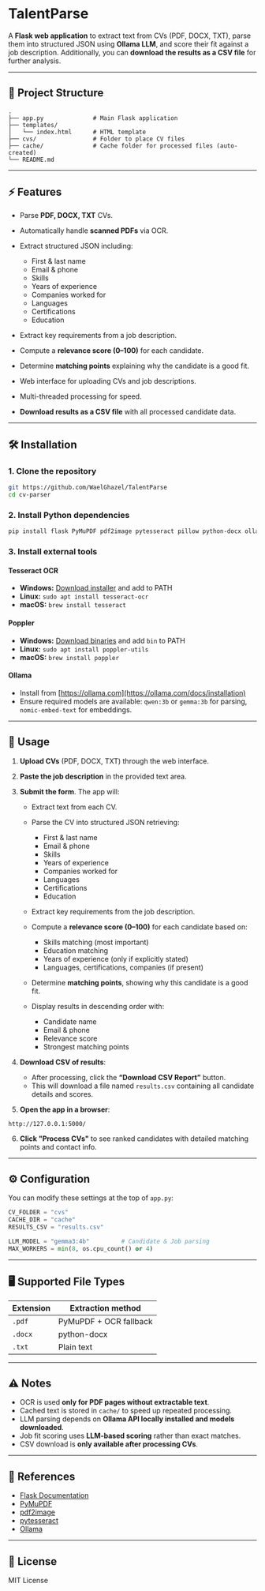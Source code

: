 # TalentParse

A **Flask web application** to extract text from CVs (PDF, DOCX, TXT), parse them into structured JSON using **Ollama LLM**, and score their fit against a job description. Additionally, you can **download the results as a CSV file** for further analysis.

---

## 📁 Project Structure

```
.
├── app.py              # Main Flask application
├── templates/
│   └── index.html      # HTML template
├── cvs/                # Folder to place CV files
├── cache/              # Cache folder for processed files (auto-created)
└── README.md
```

---

## ⚡ Features

* Parse **PDF, DOCX, TXT** CVs.
* Automatically handle **scanned PDFs** via OCR.
* Extract structured JSON including:

  * First & last name
  * Email & phone
  * Skills
  * Years of experience
  * Companies worked for
  * Languages
  * Certifications
  * Education
* Extract key requirements from a job description.
* Compute a **relevance score (0–100)** for each candidate.
* Determine **matching points** explaining why the candidate is a good fit.
* Web interface for uploading CVs and job descriptions.
* Multi-threaded processing for speed.
* **Download results as a CSV file** with all processed candidate data.

---

## 🛠 Installation

### 1. Clone the repository

```bash
git https://github.com/WaelGhazel/TalentParse
cd cv-parser
```

### 2. Install Python dependencies

```bash
pip install flask PyMuPDF pdf2image pytesseract pillow python-docx ollama numpy
```

### 3. Install external tools

#### **Tesseract OCR**

* **Windows:** [Download installer](https://github.com/tesseract-ocr/tesseract) and add to PATH
* **Linux:** `sudo apt install tesseract-ocr`
* **macOS:** `brew install tesseract`

#### **Poppler**

* **Windows:** [Download binaries](http://blog.alivate.com.au/poppler-windows/) and add `bin` to PATH
* **Linux:** `sudo apt install poppler-utils`
* **macOS:** `brew install poppler`

#### **Ollama**

* Install from [https://ollama.com](https://ollama.com/docs/installation)
* Ensure required models are available: `qwen:3b` or `gemma:3b` for parsing, `nomic-embed-text` for embeddings.

---

## 📝 Usage

1. **Upload CVs** (PDF, DOCX, TXT) through the web interface.

2. **Paste the job description** in the provided text area.

3. **Submit the form**. The app will:

   * Extract text from each CV.
   * Parse the CV into structured JSON retrieving:

     * First & last name
     * Email & phone
     * Skills
     * Years of experience
     * Companies worked for
     * Languages
     * Certifications
     * Education
   * Extract key requirements from the job description.
   * Compute a **relevance score (0–100)** for each candidate based on:

     * Skills matching (most important)
     * Education matching
     * Years of experience (only if explicitly stated)
     * Languages, certifications, companies (if present)
   * Determine **matching points**, showing why this candidate is a good fit.
   * Display results in descending order with:

     * Candidate name
     * Email & phone
     * Relevance score
     * Strongest matching points

4. **Download CSV of results**:

   * After processing, click the **“Download CSV Report”** button.
   * This will download a file named `results.csv` containing all candidate details and scores.

5. **Open the app in a browser**:

```
http://127.0.0.1:5000/
```

6. **Click "Process CVs"** to see ranked candidates with detailed matching points and contact info.

---

## ⚙️ Configuration

You can modify these settings at the top of `app.py`:

```python
CV_FOLDER = "cvs"
CACHE_DIR = "cache"
RESULTS_CSV = "results.csv"

LLM_MODEL = "gemma3:4b"         # Candidate & Job parsing
MAX_WORKERS = min(8, os.cpu_count() or 4)
```

---

## 🖥 Supported File Types

| Extension | Extraction method      |
| --------- | ---------------------- |
| `.pdf`    | PyMuPDF + OCR fallback |
| `.docx`   | python-docx            |
| `.txt`    | Plain text             |

---

## ⚠️ Notes

* OCR is used **only for PDF pages without extractable text**.
* Cached text is stored in `cache/` to speed up repeated processing.
* LLM parsing depends on **Ollama API locally installed and models downloaded**.
* Job fit scoring uses **LLM-based scoring** rather than exact matches.
* CSV download is **only available after processing CVs**.

---

## 🔗 References

* [Flask Documentation](https://flask.palletsprojects.com/)
* [PyMuPDF](https://pymupdf.readthedocs.io/)
* [pdf2image](https://github.com/Belval/pdf2image)
* [pytesseract](https://github.com/madmaze/pytesseract)
* [Ollama](https://ollama.com)

---

## 📝 License

MIT License

